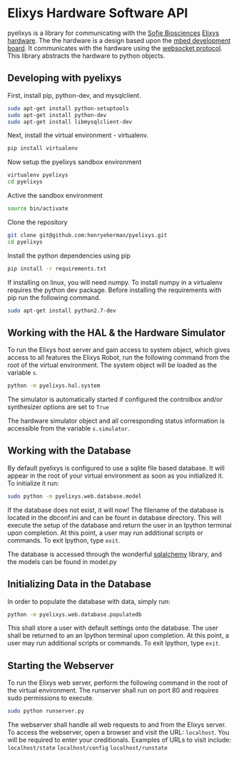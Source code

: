 Elixys Hardware Software API
==============================================
pyelixys is a library for communicating with the [Sofie Biosciences][sofiebiolink]
[Elixys hardware][elixyslink].  The the hardware is a design based upon the [mbed
development board][mbedlink].  It communicates with the hardware using the
[websocket protocol][websocketlink].  This library abstracts the hardware to python objects.

Developing with pyelixys
------------------------
First, install pip, python-dev, and mysqlclient.
```bash
sudo apt-get install python-setuptools
sudo apt-get install python-dev
sudo apt-get install libmysqlclient-dev
```
Next, install the virtual environment - virtualenv.
```bash
pip install virtualenv
```
Now setup the pyelixys sandbox environment
```bash
virtualenv pyelixys
cd pyelixys
```
Active the sandbox environment
```bash
source bin/activate
```
Clone the repository
```bash
git clone git@github.com:henryeherman/pyelixys.git
cd pyelixys
```
Install the python dependencies using pip
```bash
pip install -r requirements.txt
```

If installing on linux, you will need numpy.
To install numpy in a virtualenv
requires the python dev
package. Before installing the requirements with pip
run the following command.
```bash
sudo apt-get install python2.7-dev
```

Working with the HAL & the Hardware Simulator
---------------------------------------------
To run the Elixys host server and gain access
to system object, which gives access to all
features the Elixys Robot, run the following
command from the root of the virtual environment.
The system object will be loaded as the variable
`s`.

```bash
python -m pyelixys.hal.system
```

The simulator is automatically started if
configured the controlbox and/or synthesizer
options are set to `True`

The hardware simulator object and all corresponding
status information is accessible from the variable
`s.simulator`.


Working with the Database
-------------------------
By default pyelixys is configured to use a sqlite file based
database.  It will appear in the root of your virtual environment
as soon as you initialized it. To initialize it run:


```bash
sudo python -m pyelixys.web.database.model
```

If the database does not exist, it will now!
The filename of the database is located in
the dbconf.ini and can be fount in database
directory.
This will execute the setup of the database and return
the user in an Ipython terminal upon completion. At this
point, a user may run additional scripts or commands.
To exit Ipython, type `exit`.

The database is accessed through the wonderful
[sqlalchemy][sqlalchemylink] library, and the models can be found
in model.py


Initializing Data in the Database
---------------------------------
In order to populate the database with data, simply run:

```bash
python -m pyelixys.web.database.populatedb
```

This shall store a user with default settings onto the database.
The user shall be returned to an an Ipython terminal upon completion.
At this point, a user may run additional scripts or commands.
To exit Ipython, type `exit`.

Starting the Webserver
------------------------------------------
To run the Elixys web server, perform the following
command in the root of the virtual environment. The
runserver shall run on port 80 and requires sudo
permissions to execute.

```bash
sudo python runserver.py
```

The webserver shall handle all web requests to and
from the Elixys server. To access the webserver, open
a browser and visit the URL: `localhost`. You will be
required to enter your creditionals.
Examples of URLs to visit include:
`localhost/state`
`localhost/config`
`localhost/runstate`

[mbedlink]: http://mbed.org/
[sofiebiolink]: http://sofiebio.com/
[elixyslink]: http://sofiebio.com/products/chemistry/
[websocketlink]: http://en.wikipedia.org/wiki/WebSocket
[sqlalchemylink]: http://www.sqlalchemy.org/
